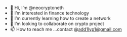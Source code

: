- 👋 Hi, I’m @neocryptoneth
- 👀 I’m interested in finance technology
- 🌱 I’m currently learning how to create a network
- 💞️ I’m looking to collaborate on crypto project
- 📫 How to reach me ...contact @add1lyp1@gmail.com
<!---
neocryptoneth/neocryptoneth is a ✨ special ✨ repository because its `README.md` (this file) appears on your GitHub profile.
You can click the Preview link to take a look at your changes.
--->
